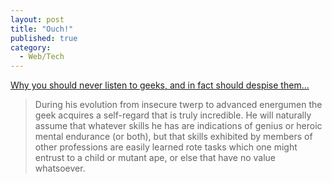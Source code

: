 ```yaml
---
layout: post
title: "Ouch!"
published: true
category:
  - Web/Tech
---
```


[Why you should never listen to geeks, and in fact should despise them…]

> During his evolution from insecure twerp to advanced energumen the
> geek acquires a self-regard that is truly incredible. He will
> naturally assume that whatever skills he has are indications of genius
> or heroic mental endurance (or both), but that skills exhibited by
> members of other professions are easily learned rote tasks which one
> might entrust to a child or mutant ape, or else that have no value
> whatsoever.

  [Why you should never listen to geeks, and in fact should despise
  them…]: http://www.udolpho.com/weblog/?id=00712&title=Why-you-should-never-listen-to-geeks-and-in-fact-should-despise-them

